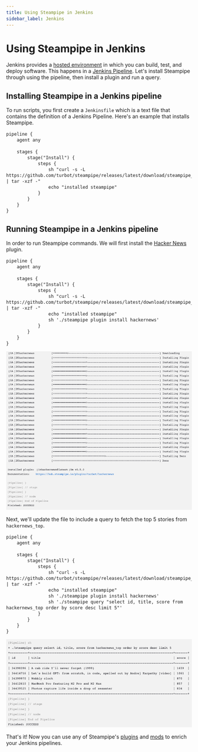 ```yaml
---
title: Using Steampipe in Jenkins
sidebar_label: Jenkins
---
```


# Using Steampipe in Jenkins

Jenkins provides a [hosted environment](https://www.jenkins.io/) in which you can build, test, and deploy software. This happens in a [Jenkins Pipeline](https://www.jenkins.io/doc/book/pipeline/). Let's install Steampipe through using the pipeline, then install a plugin and run a query.

## Installing Steampipe in a Jenkins pipeline

To run scripts, you first create a `Jenkinsfile` which is a text file that contains the definition of a Jenkins Pipeline. Here's an example that installs Steampipe.

```
pipeline {
    agent any

    stages {
        stage("Install") {
            steps {
                sh "curl -s -L https://github.com/turbot/steampipe/releases/latest/download/steampipe_linux_amd64.tar.gz | tar -xzf -"
                echo "installed steampipe"
            }
        }
    }
}
```

## Running Steampipe in a Jenkins pipeline

In order to run Steampipe commands. We will first install the [Hacker News](https://hub.steampipe.io/plugins/turbot/hackernews) plugin.

```
pipeline {
    agent any

    stages {
        stage("Install") {
            steps {
                sh "curl -s -L https://github.com/turbot/steampipe/releases/latest/download/steampipe_linux_amd64.tar.gz | tar -xzf -"
                echo "installed steampipe"
                sh './steampipe plugin install hackernews'
            }
        }
    }
}
```

<div style={{"marginBottom":"2em","borderWidth":"thin", "borderStyle":"solid", "borderColor":"lightgray", "padding":"20px", "width":"90%"}}>
<img alt="gitlab-plugin-installed" src="/images/docs/ci-cd-pipelines/jenkins-plugin-installed.png" />
</div>

Next, we'll update the file to include a query to fetch the top 5 stories from `hackernews_top`.

```
pipeline {
    agent any

    stages {
        stage("Install") {
            steps {
                sh "curl -s -L https://github.com/turbot/steampipe/releases/latest/download/steampipe_linux_amd64.tar.gz | tar -xzf -"
                echo "installed steampipe"
                sh './steampipe plugin install hackernews'
                sh './steampipe query "select id, title, score from hackernews_top order by score desc limit 5"'
            }
        }
    }
}
```

<div style={{"marginBottom":"2em","borderWidth":"thin", "borderStyle":"solid", "borderColor":"lightgray", "padding":"20px", "width":"90%"}}>
<img alt="gitlab-query-output" src="/images/docs/ci-cd-pipelines/jenkins-query-output.png" />
</div>

That's it! Now you can use any of Steampipe's [plugins](https://hub.steampipe.io/plugins) and [mods](https://hub.steampipe.io/mods) to enrich your Jenkins pipelines.
